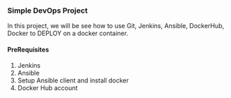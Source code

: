 ### Simple DevOps Project
In this project, we will be see how to use Git, Jenkins, Ansible, DockerHub, Docker to DEPLOY on a docker container.

#### PreRequisites
1. Jenkins
1. Ansible
1. Setup Ansible client and install docker
1. Docker Hub account 
